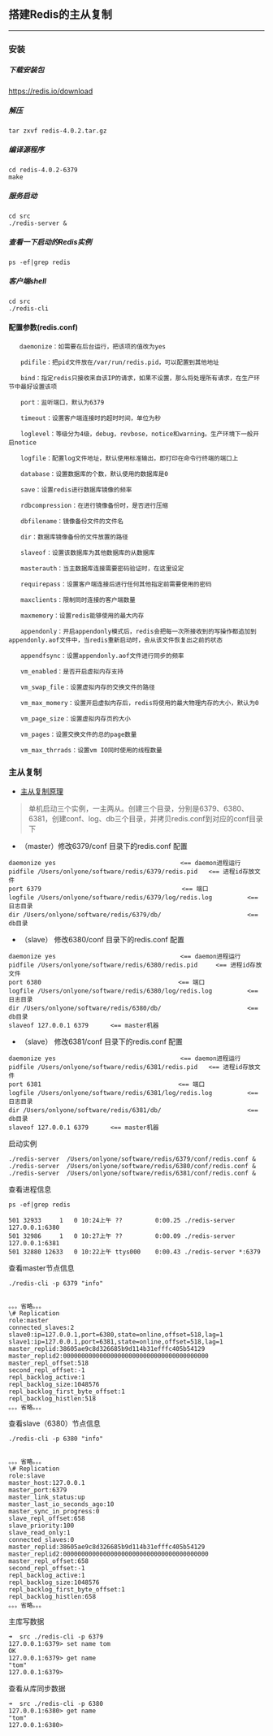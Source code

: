 ## 搭建Redis的主从复制

---


### 安装

##### 下载安装包

https://redis.io/download

##### 解压

```
tar zxvf redis-4.0.2.tar.gz
```
##### 编译源程序

```
cd redis-4.0.2-6379
make 
```

##### 服务启动

```
cd src
./redis-server &
```

##### 查看一下启动的Redis实例

```
ps -ef|grep redis
```

##### 客户端shell

```
cd src
./redis-cli 
```

#### 配置参数(redis.conf)

```
   daemonize：如需要在后台运行，把该项的值改为yes

　　pdifile：把pid文件放在/var/run/redis.pid，可以配置到其他地址

　　bind：指定redis只接收来自该IP的请求，如果不设置，那么将处理所有请求，在生产环节中最好设置该项

　　port：监听端口，默认为6379

　　timeout：设置客户端连接时的超时时间，单位为秒

　　loglevel：等级分为4级，debug，revbose，notice和warning。生产环境下一般开启notice

　　logfile：配置log文件地址，默认使用标准输出，即打印在命令行终端的端口上

　　database：设置数据库的个数，默认使用的数据库是0

　　save：设置redis进行数据库镜像的频率

　　rdbcompression：在进行镜像备份时，是否进行压缩

　　dbfilename：镜像备份文件的文件名

　　dir：数据库镜像备份的文件放置的路径

　　slaveof：设置该数据库为其他数据库的从数据库

　　masterauth：当主数据库连接需要密码验证时，在这里设定

　　requirepass：设置客户端连接后进行任何其他指定前需要使用的密码

　　maxclients：限制同时连接的客户端数量

　　maxmemory：设置redis能够使用的最大内存

　　appendonly：开启appendonly模式后，redis会把每一次所接收到的写操作都追加到appendonly.aof文件中，当redis重新启动时，会从该文件恢复出之前的状态

　　appendfsync：设置appendonly.aof文件进行同步的频率

　　vm_enabled：是否开启虚拟内存支持

　　vm_swap_file：设置虚拟内存的交换文件的路径

　　vm_max_momery：设置开启虚拟内存后，redis将使用的最大物理内存的大小，默认为0

　　vm_page_size：设置虚拟内存页的大小

　　vm_pages：设置交换文件的总的page数量

　　vm_max_thrrads：设置vm IO同时使用的线程数量 

```


### 主从复制

* [主从复制原理](https://yq.aliyun.com/articles/79223?spm=5176.8091938.0.0.TKdCyN)

> 单机启动三个实例，一主两从。创建三个目录，分别是6379、6380、6381，创建conf、log、db三个目录，并拷贝redis.conf到对应的conf目录下


* （master）修改6379/conf 目录下的redis.conf 配置

```
daemonize yes　　　　　　　　　　　　　　　　　　　　 <== daemon进程运行
pidfile /Users/onlyone/software/redis/6379/redis.pid   <== 进程id存放文件
port 6379                                　　　　<== 端口
logfile /Users/onlyone/software/redis/6379/log/redis.log   　　　　<== 日志目录
dir /Users/onlyone/software/redis/6379/db/                 　　　　<== db目录
```

* （slave） 修改6380/conf 目录下的redis.conf 配置

```
daemonize yes　　　　　　　　　　　　　　　　　　　　 <== daemon进程运行
pidfile /Users/onlyone/software/redis/6380/redis.pid     <== 进程id存放文件
port 6380                               　　　　<== 端口
logfile /Users/onlyone/software/redis/6380/log/redis.log   　　　　<== 日志目录
dir /Users/onlyone/software/redis/6380/db/                 　　　　<== db目录
slaveof 127.0.0.1 6379      <== master机器
```

* （slave） 修改6381/conf 目录下的redis.conf 配置

```
daemonize yes　　　　　　　　　　　　　　　　　　　　 <== daemon进程运行
pidfile /Users/onlyone/software/redis/6381/redis.pid   <== 进程id存放文件
port 6381                               　　　　<== 端口
logfile /Users/onlyone/software/redis/6381/log/redis.log   　　　　<== 日志目录
dir /Users/onlyone/software/redis/6381/db/                 　　　　<== db目录
slaveof 127.0.0.1 6379      <== master机器
```



启动实例

```
./redis-server  /Users/onlyone/software/redis/6379/conf/redis.conf & 
./redis-server  /Users/onlyone/software/redis/6380/conf/redis.conf & 
./redis-server  /Users/onlyone/software/redis/6381/conf/redis.conf & 
```

查看进程信息

```
ps -ef|grep redis

501 32933     1   0 10:24上午 ??         0:00.25 ./redis-server 127.0.0.1:6380 
501 32986     1   0 10:27上午 ??         0:00.09 ./redis-server 127.0.0.1:6381 
501 32880 12633   0 10:22上午 ttys000    0:00.43 ./redis-server *:6379
```

查看master节点信息

```
./redis-cli -p 6379 "info"


。。。省略。。。
\# Replication
role:master
connected_slaves:2
slave0:ip=127.0.0.1,port=6380,state=online,offset=518,lag=1
slave1:ip=127.0.0.1,port=6381,state=online,offset=518,lag=1
master_replid:38605ae9c8d326685b9d114b31efffc405b54129
master_replid2:0000000000000000000000000000000000000000
master_repl_offset:518
second_repl_offset:-1
repl_backlog_active:1
repl_backlog_size:1048576
repl_backlog_first_byte_offset:1
repl_backlog_histlen:518
。。。省略。。。

```

查看slave（6380）节点信息

```
./redis-cli -p 6380 "info"


。。。省略。。。
\# Replication
role:slave
master_host:127.0.0.1
master_port:6379
master_link_status:up
master_last_io_seconds_ago:10
master_sync_in_progress:0
slave_repl_offset:658
slave_priority:100
slave_read_only:1
connected_slaves:0
master_replid:38605ae9c8d326685b9d114b31efffc405b54129
master_replid2:0000000000000000000000000000000000000000
master_repl_offset:658
second_repl_offset:-1
repl_backlog_active:1
repl_backlog_size:1048576
repl_backlog_first_byte_offset:1
repl_backlog_histlen:658
。。。省略。。。

```

主库写数据

```
➜  src ./redis-cli -p 6379
127.0.0.1:6379> set name tom
OK
127.0.0.1:6379> get name
"tom"
127.0.0.1:6379> 
```

查看从库同步数据

```
➜  src ./redis-cli -p 6380
127.0.0.1:6380> get name
"tom"
127.0.0.1:6380> 
```